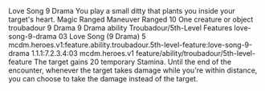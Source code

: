 <ability>
  <name>Love Song</name>
  <cost>9 Drama</cost>
  <flavor>You play a small ditty that plants you inside your target&apos;s heart.</flavor>
  <keywords>
    <keyword>Magic</keyword>
    <keyword>Ranged</keyword>
  </keywords>
  <type>Maneuver</type>
  <distance>Ranged 10</distance>
  <target>One creature or object</target>
  <metadata>
    <class>troubadour</class>
    <cost>9 Drama</cost>
    <cost_amount>9</cost_amount>
    <cost_resource>Drama</cost_resource>
    <feature_type>ability</feature_type>
    <file_dpath>Troubadour/5th-Level Features</file_dpath>
    <item_id>love-song-9-drama</item_id>
    <item_index>03</item_index>
    <item_name>Love Song (9 Drama)</item_name>
    <level>5</level>
    <scc>mcdm.heroes.v1:feature.ability.troubadour.5th-level-feature:love-song-9-drama</scc>
    <scdc>1.1.1:7.2.3.4:03</scdc>
    <source>mcdm.heroes.v1</source>
    <type>feature/ability/troubadour/5th-level-feature</type>
  </metadata>
  <effects>
    <effect type="mundane">The target gains 20 temporary Stamina. Until the end of the encounter, whenever the target takes damage while you&apos;re within distance, you can choose to take the damage instead of the target.</effect>
  </effects>
</ability>
